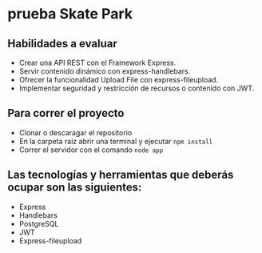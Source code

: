# prueba Skate Park
## Habilidades a evaluar
- Crear una API REST con el Framework Express.
- Servir contenido dinámico con express-handlebars.
- Ofrecer la funcionalidad Upload File con express-fileupload.
- Implementar seguridad y restricción de recursos o contenido con JWT.
## Para correr el proyecto
- Clonar o descaragar el repositorio
- En la carpeta raiz abrir una terminal y ejecutar `npm install`
- Correr el servidor con el comando `node app`
## Las tecnologías y herramientas que deberás ocupar son las siguientes:
- Express
- Handlebars
- PostgreSQL
- JWT 
- Express-fileupload


